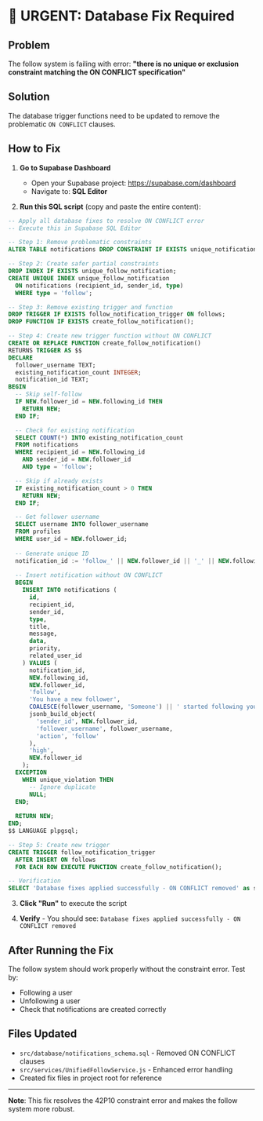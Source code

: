 # 🚨 URGENT: Database Fix Required

## Problem
The follow system is failing with error: **"there is no unique or exclusion constraint matching the ON CONFLICT specification"**

## Solution
The database trigger functions need to be updated to remove the problematic `ON CONFLICT` clauses.

## How to Fix

1. **Go to Supabase Dashboard**
   - Open your Supabase project: https://supabase.com/dashboard
   - Navigate to: **SQL Editor**

2. **Run this SQL script** (copy and paste the entire content):

```sql
-- Apply all database fixes to resolve ON CONFLICT error
-- Execute this in Supabase SQL Editor

-- Step 1: Remove problematic constraints
ALTER TABLE notifications DROP CONSTRAINT IF EXISTS unique_notification;

-- Step 2: Create safer partial constraints
DROP INDEX IF EXISTS unique_follow_notification;
CREATE UNIQUE INDEX unique_follow_notification 
  ON notifications (recipient_id, sender_id, type) 
  WHERE type = 'follow';

-- Step 3: Remove existing trigger and function
DROP TRIGGER IF EXISTS follow_notification_trigger ON follows;
DROP FUNCTION IF EXISTS create_follow_notification();

-- Step 4: Create new trigger function without ON CONFLICT
CREATE OR REPLACE FUNCTION create_follow_notification()
RETURNS TRIGGER AS $$
DECLARE
  follower_username TEXT;
  existing_notification_count INTEGER;
  notification_id TEXT;
BEGIN
  -- Skip self-follow
  IF NEW.follower_id = NEW.following_id THEN
    RETURN NEW;
  END IF;

  -- Check for existing notification
  SELECT COUNT(*) INTO existing_notification_count
  FROM notifications
  WHERE recipient_id = NEW.following_id
    AND sender_id = NEW.follower_id
    AND type = 'follow';

  -- Skip if already exists
  IF existing_notification_count > 0 THEN
    RETURN NEW;
  END IF;

  -- Get follower username
  SELECT username INTO follower_username
  FROM profiles 
  WHERE user_id = NEW.follower_id;
  
  -- Generate unique ID
  notification_id := 'follow_' || NEW.follower_id || '_' || NEW.following_id || '_' || extract(epoch from now())::text;
  
  -- Insert notification without ON CONFLICT
  BEGIN
    INSERT INTO notifications (
      id,
      recipient_id,
      sender_id,
      type,
      title,
      message,
      data,
      priority,
      related_user_id
    ) VALUES (
      notification_id,
      NEW.following_id,
      NEW.follower_id,
      'follow',
      'You have a new follower',
      COALESCE(follower_username, 'Someone') || ' started following you',
      jsonb_build_object(
        'sender_id', NEW.follower_id,
        'follower_username', follower_username,
        'action', 'follow'
      ),
      'high',
      NEW.follower_id
    );
  EXCEPTION
    WHEN unique_violation THEN
      -- Ignore duplicate
      NULL;
  END;
  
  RETURN NEW;
END;
$$ LANGUAGE plpgsql;

-- Step 5: Create new trigger
CREATE TRIGGER follow_notification_trigger
  AFTER INSERT ON follows
  FOR EACH ROW EXECUTE FUNCTION create_follow_notification();

-- Verification
SELECT 'Database fixes applied successfully - ON CONFLICT removed' as status;
```

3. **Click "Run"** to execute the script

4. **Verify** - You should see: `Database fixes applied successfully - ON CONFLICT removed`

## After Running the Fix
The follow system should work properly without the constraint error. Test by:
- Following a user
- Unfollowing a user
- Check that notifications are created correctly

## Files Updated
- `src/database/notifications_schema.sql` - Removed ON CONFLICT clauses
- `src/services/UnifiedFollowService.js` - Enhanced error handling
- Created fix files in project root for reference

---
**Note**: This fix resolves the 42P10 constraint error and makes the follow system more robust.